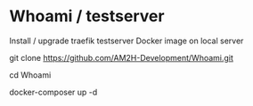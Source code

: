 # Whoami / testserver 

Install / upgrade traefik testserver Docker image on local server


git clone https://github.com/AM2H-Development/Whoami.git

cd Whoami

docker-composer up -d

